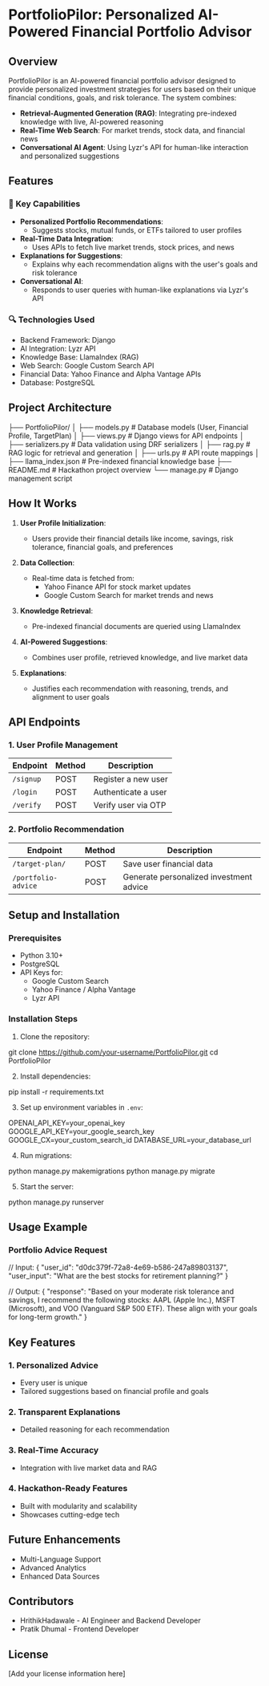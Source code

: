 # PortfolioPilor: Personalized AI-Powered Financial Portfolio Advisor

## Overview
PortfolioPilor is an AI-powered financial portfolio advisor designed to provide personalized investment strategies for users based on their unique financial conditions, goals, and risk tolerance. The system combines:

- **Retrieval-Augmented Generation (RAG)**: Integrating pre-indexed knowledge with live, AI-powered reasoning
- **Real-Time Web Search**: For market trends, stock data, and financial news
- **Conversational AI Agent**: Using Lyzr's API for human-like interaction and personalized suggestions

## Features

### 🎯 Key Capabilities
- **Personalized Portfolio Recommendations**:
    - Suggests stocks, mutual funds, or ETFs tailored to user profiles
- **Real-Time Data Integration**:
    - Uses APIs to fetch live market trends, stock prices, and news
- **Explanations for Suggestions**:
    - Explains why each recommendation aligns with the user's goals and risk tolerance
- **Conversational AI**:
    - Responds to user queries with human-like explanations via Lyzr's API

### 🔍 Technologies Used
- Backend Framework: Django
- AI Integration: Lyzr API
- Knowledge Base: LlamaIndex (RAG)
- Web Search: Google Custom Search API
- Financial Data: Yahoo Finance and Alpha Vantage APIs
- Database: PostgreSQL

## Project Architecture

├── PortfolioPilor/
│   ├── models.py        # Database models (User, Financial Profile, TargetPlan)
│   ├── views.py         # Django views for API endpoints
│   ├── serializers.py   # Data validation using DRF serializers
│   ├── rag.py          # RAG logic for retrieval and generation
│   ├── urls.py         # API route mappings
│   ├── llama_index.json # Pre-indexed financial knowledge base
├── README.md           # Hackathon project overview
└── manage.py          # Django management script


## How It Works
1. **User Profile Initialization**:
     - Users provide their financial details like income, savings, risk tolerance, financial goals, and preferences

2. **Data Collection**:
     - Real-time data is fetched from:
       - Yahoo Finance API for stock market updates
       - Google Custom Search for market trends and news

3. **Knowledge Retrieval**:
     - Pre-indexed financial documents are queried using LlamaIndex

4. **AI-Powered Suggestions**:
     - Combines user profile, retrieved knowledge, and live market data

5. **Explanations**:
     - Justifies each recommendation with reasoning, trends, and alignment to user goals

## API Endpoints

### 1. User Profile Management
| Endpoint | Method | Description |
|----------|--------|-------------|
| `/signup` | POST | Register a new user |
| `/login` | POST | Authenticate a user |
| `/verify` | POST | Verify user via OTP |

### 2. Portfolio Recommendation
| Endpoint | Method | Description |
|----------|--------|-------------|
| `/target-plan/` | POST | Save user financial data |
| `/portfolio-advice` | POST | Generate personalized investment advice |

## Setup and Installation

### Prerequisites
- Python 3.10+
- PostgreSQL
- API Keys for:
    - Google Custom Search
    - Yahoo Finance / Alpha Vantage
    - Lyzr API

### Installation Steps
1. Clone the repository:

git clone https://github.com/your-username/PortfolioPilor.git
cd PortfolioPilor


2. Install dependencies:

pip install -r requirements.txt


3. Set up environment variables in `.env`:

OPENAI_API_KEY=your_openai_key
GOOGLE_API_KEY=your_google_search_key
GOOGLE_CX=your_custom_search_id
DATABASE_URL=your_database_url


4. Run migrations:

python manage.py makemigrations
python manage.py migrate


5. Start the server:

python manage.py runserver


## Usage Example

### Portfolio Advice Request

// Input:
{
      "user_id": "d0dc379f-72a8-4e69-b586-247a89803137",
      "user_input": "What are the best stocks for retirement planning?"
}

// Output:
{
      "response": "Based on your moderate risk tolerance and savings, I recommend the following stocks: AAPL (Apple Inc.), MSFT (Microsoft), and VOO (Vanguard S&P 500 ETF). These align with your goals for long-term growth."
}


## Key Features

### 1. Personalized Advice
- Every user is unique
- Tailored suggestions based on financial profile and goals

### 2. Transparent Explanations
- Detailed reasoning for each recommendation

### 3. Real-Time Accuracy
- Integration with live market data and RAG

### 4. Hackathon-Ready Features
- Built with modularity and scalability
- Showcases cutting-edge tech

## Future Enhancements
- Multi-Language Support
- Advanced Analytics
- Enhanced Data Sources

## Contributors
- HrithikHadawale - AI Engineer and Backend Developer
- Pratik Dhumal - Frontend Developer

## License
[Add your license information here]
